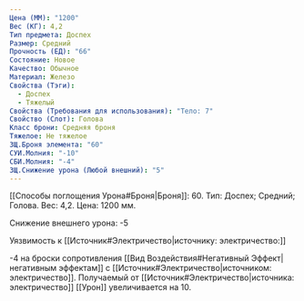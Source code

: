 ```yaml
---
Цена (ММ): "1200"
Вес (КГ): 4,2
Тип предмета: Доспех
Размер: Средний
Прочность (ЕД): "66"
Состояние: Новое
Качество: Обычное
Материал: Железо
Свойства (Тэги):
  - Доспех
  - Тяжелый
Свойства (Требования для использования): "Тело: 7"
Свойство (Слот): Голова
Класс брони: Средняя броня
Тяжелое: Не тяжелое
ЗЩ.Броня элемента: "60"
СУИ.Молния: "-10"
СБИ.Молния: "-4"
ЗЩ.Снижение урона (Любой внешний): "5"
---
```

[[Способы поглощения Урона#Броня|Броня]]: 60. Тип: Доспех; Средний; Голова. Вес: 4,2. Цена: 1200 мм. 

Снижение внешнего урона: -5

Уязвимость к [[Источник#Электричество|источнику: электричество:]] 

-4 на броски сопротивления [[Вид Воздействия#Негативный Эффект|негативным эффектам]] с [[Источник#Электричество|источником: электричество]].
Получаемый от [[Источник#Электричество|источника: электричество]] [[Урон]] увеличивается на 10.  